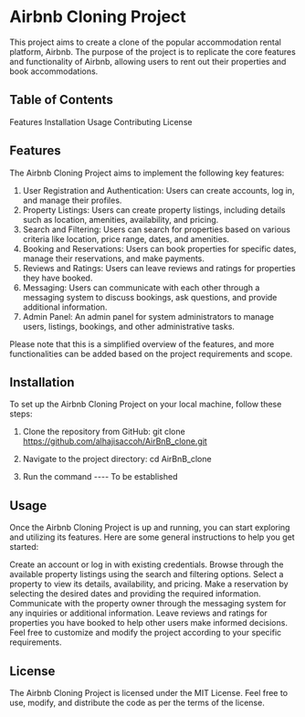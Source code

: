 # Airbnb Cloning Project
This project aims to create a clone of the popular accommodation rental platform, Airbnb. The purpose of the project is to replicate the core features and functionality of Airbnb, allowing users to rent out their properties and book accommodations.

## Table of Contents
Features
Installation
Usage
Contributing
License


## Features
The Airbnb Cloning Project aims to implement the following key features:

1. User Registration and Authentication: Users can create accounts, log in, and manage their profiles.
2. Property Listings: Users can create property listings, including details such as location, amenities, availability, and pricing.
3. Search and Filtering: Users can search for properties based on various criteria like location, price range, dates, and amenities.
4. Booking and Reservations: Users can book properties for specific dates, manage their reservations, and make payments.
5. Reviews and Ratings: Users can leave reviews and ratings for properties they have booked.
6. Messaging: Users can communicate with each other through a messaging system to discuss bookings, ask questions, and provide additional information.
7. Admin Panel: An admin panel for system administrators to manage users, listings, bookings, and other administrative tasks.

Please note that this is a simplified overview of the features, and more functionalities can be added based on the project requirements and scope.


## Installation
To set up the Airbnb Cloning Project on your local machine, follow these steps:

1. Clone the repository from GitHub: git clone https://github.com/alhajisaccoh/AirBnB_clone.git

2. Navigate to the project directory:
cd AirBnB_clone

3. Run the command ---- To be established 



## Usage
Once the Airbnb Cloning Project is up and running, you can start exploring and utilizing its features. Here are some general instructions to help you get started:

Create an account or log in with existing credentials.
Browse through the available property listings using the search and filtering options.
Select a property to view its details, availability, and pricing.
Make a reservation by selecting the desired dates and providing the required information.
Communicate with the property owner through the messaging system for any inquiries or additional information.
Leave reviews and ratings for properties you have booked to help other users make informed decisions.
Feel free to customize and modify the project according to your specific requirements.


## License
The Airbnb Cloning Project is licensed under the MIT License. Feel free to use, modify, and distribute the code as per the terms of the license.
